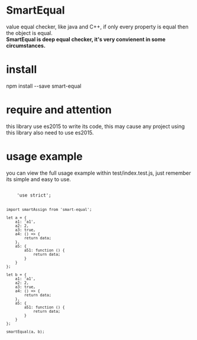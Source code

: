 # SmartEqual
value equal checker, like java and C++, if only every property is equal then the object is equal.  
**SmartEqual is deep equal checker, it's very convienent in some circumstances.**

# install
npm install --save smart-equal

# require and attention
this library use es2015 to write its code, this may cause any project using this library also need to use es2015.

# usage example

you can view the full usage example within test/index.test.js, just remember its simple and easy to use.

<code>
    'use strict';  
  
    import smartAssign from 'smart-equal';  
  
    let a = {  
        a1: 'a1',  
        a2: 2,  
        a3: true,  
        a4: () => {  
            return data;  
        },  
        a5: {  
            a51: function () {  
                return data;  
            }  
        }  
    };  
  
    let b = {  
        a1: 'a1',  
        a2: 2,  
        a3: true,  
        a4: () => {  
            return data;  
        },  
        a5: {  
            a51: function () {  
                return data;  
            }  
        }  
    };  
  
    smartEqual(a, b);  
</code>
